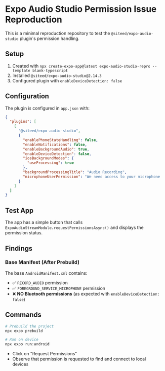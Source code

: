 # Expo Audio Studio Permission Issue Reproduction

This is a minimal reproduction repository to test the `@siteed/expo-audio-studio` plugin's permission handling.

## Setup

1. Created with `npx create-expo-app@latest expo-audio-studio-repro --template blank-typescript`
2. Installed `@siteed/expo-audio-studio@2.14.3`
3. Configured plugin with `enableDeviceDetection: false`

## Configuration

The plugin is configured in `app.json` with:

```json
{
  "plugins": [
    [
      "@siteed/expo-audio-studio",
      {
        "enablePhoneStateHandling": false,
        "enableNotifications": false,
        "enableBackgroundAudio": true,
        "enableDeviceDetection": false,
        "iosBackgroundModes": {
          "useProcessing": true
        },
        "backgroundProcessingTitle": "Audio Recording",
        "microphoneUserPermission": "We need access to your microphone for testing."
      }
    ]
  ]
}
```

## Test App

The app has a simple button that calls `ExpoAudioStreamModule.requestPermissionsAsync()` and displays the permission status.

## Findings

### Base Manifest (After Prebuild)
The base `AndroidManifest.xml` contains:
- ✅ `RECORD_AUDIO` permission
- ✅ `FOREGROUND_SERVICE_MICROPHONE` permission
- ❌ **NO Bluetooth permissions** (as expected with `enableDeviceDetection: false`)

## Commands

```bash
# Prebuild the project
npx expo prebuild

# Run on device
npx expo run:android
``` 

- Click on "Request Permissions"
- Observe that permission is requested to find and connect to local devices
